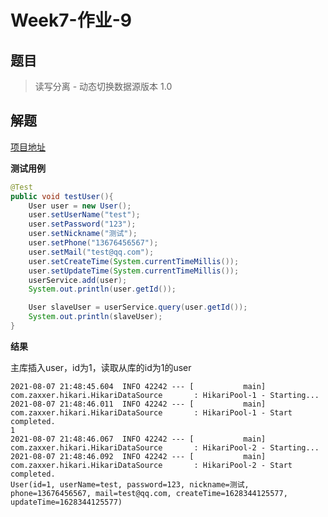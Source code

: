 # Week7-作业-9

## 题目

> 读写分离 - 动态切换数据源版本 1.0

## 解题

[项目地址](https://github.com/jlbluluai/xyz-study/tree/master/xyz-study-multi-data-source)

**测试用例**

```java
@Test
public void testUser(){
    User user = new User();
    user.setUserName("test");
    user.setPassword("123");
    user.setNickname("测试");
    user.setPhone("13676456567");
    user.setMail("test@qq.com");
    user.setCreateTime(System.currentTimeMillis());
    user.setUpdateTime(System.currentTimeMillis());
    userService.add(user);
    System.out.println(user.getId());

    User slaveUser = userService.query(user.getId());
    System.out.println(slaveUser);
}
```

**结果**

主库插入user，id为1，读取从库的id为1的user

```
2021-08-07 21:48:45.604  INFO 42242 --- [           main] com.zaxxer.hikari.HikariDataSource       : HikariPool-1 - Starting...
2021-08-07 21:48:46.011  INFO 42242 --- [           main] com.zaxxer.hikari.HikariDataSource       : HikariPool-1 - Start completed.
1
2021-08-07 21:48:46.067  INFO 42242 --- [           main] com.zaxxer.hikari.HikariDataSource       : HikariPool-2 - Starting...
2021-08-07 21:48:46.092  INFO 42242 --- [           main] com.zaxxer.hikari.HikariDataSource       : HikariPool-2 - Start completed.
User(id=1, userName=test, password=123, nickname=测试, phone=13676456567, mail=test@qq.com, createTime=1628344125577, updateTime=1628344125577)
```
